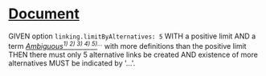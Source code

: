 # [Document](#document)

GIVEN option `linking.limitByAlternatives: 5` WITH a positive limit
AND a term _[Ambiguous][1][<sup>1)</sup>][1][<sup> 2)</sup>][2][<sup> 3)</sup>][3][<sup> 4)</sup>][4][<sup> 5)</sup>][5]<sup>...</sup>_ with more definitions than the positive limit
THEN there must only 5 alternative links be created
AND existence of more alternatives MUST be indicated by '...'.

[1]: ./def-1.md#ambiguous "Definition 1"

[2]: ./def-2.md#ambiguous "Definition 2"

[3]: ./def-3.md#ambiguous "Definition 3"

[4]: ./def-4.md#ambiguous "Definition 4"

[5]: ./def-5.md#ambiguous "Definition 5"
